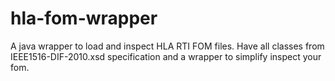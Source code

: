 hla-fom-wrapper
===============

A java wrapper to load and inspect HLA RTI FOM files. Have all classes from IEEE1516-DIF-2010.xsd specification and a wrapper to simplify inspect your fom.
